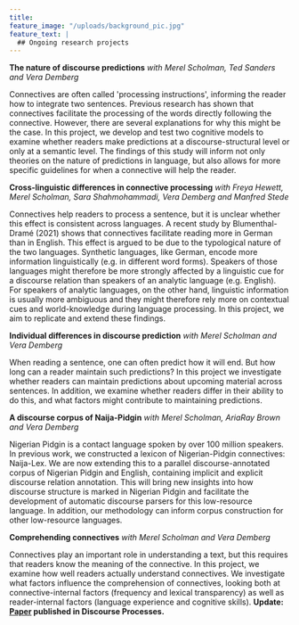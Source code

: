 ```yaml
---
title: 
feature_image: "/uploads/background_pic.jpg"
feature_text: |
  ## Ongoing research projects
---
```



**The nature of discourse predictions** _with Merel Scholman, Ted Sanders and Vera Demberg_

Connectives are often called 'processing instructions', informing the reader how to integrate two sentences. Previous research has shown that connectives facilitate the processing of the words directly following the connective.
However, there are several explanations for why this might be the case.
In this project, we develop and test two cognitive models to examine whether readers make predictions at a discourse-structural level or only at a semantic level.
The findings of this study will inform not only theories on the nature of predictions in language, but also allows for more specific guidelines for when a connective will help the reader. 

**Cross-linguistic differences in connective processing** _with Freya Hewett,  Merel Scholman, Sara Shahmohammadi, Vera Demberg and Manfred Stede_

Connectives help readers to process a sentence, but it is unclear whether this effect is consistent across languages.
A recent study by Blumenthal-Dramé (2021) shows that connectives facilitate reading more in German than in English.
This effect is argued to be due to the typological nature of the two languages.
Synthetic languages, like German, encode more information linguistically (e.g. in different word forms).
Speakers of those languages might therefore be more strongly affected by a linguistic cue for a discourse relation than speakers of an analytic language (e.g. English).
For speakers of analytic languages, on the other hand, linguistic information is usually more ambiguous and they might therefore rely more on contextual cues and world-knowledge during language processing.
In this project, we aim to replicate and extend these findings.

**Individual differences in discourse prediction** _with Merel Scholman and Vera Demberg_

When reading a sentence, one can often predict how it will end. But how long can a reader maintain such predictions? 
In this project we investigate whether readers can maintain predictions about upcoming material across sentences. In addition, we examine whether readers differ in their ability to do this, and what factors might contribute to maintaining predictions.

**A discourse corpus of Naija-Pidgin** _with Merel Scholman, AriaRay Brown and Vera Demberg_

Nigerian Pidgin is a contact language spoken by over 100 million speakers. In previous work, we constructed a lexicon of Nigerian-Pidgin connectives: Naija-Lex. We are now extending this to a parallel discourse-annotated corpus of Nigerian Pidgin and English, containing implicit and explicit discourse relation annotation. This will bring new insights into how discourse structure is marked in Nigerian Pidgin and facilitate the development of automatic discourse parsers for this low-resource language. In addition, our methodology can inform corpus construction for other low-resource languages.

**Comprehending connectives** _with Merel Scholman and Vera Demberg_

Connectives play an important role in understanding a text, but this requires that readers know the meaning of the connective. In this project, we examine how well readers actually understand connectives. We investigate what factors influence the comprehension of connectives, looking both at connective-internal factors (frequency and lexical transparency) as well as reader-internal factors (language experience and cognitive skills). **Update: [Paper](https://doi.org/10.1080/0163853X.2024.2325262) published in Discourse Processes.**
